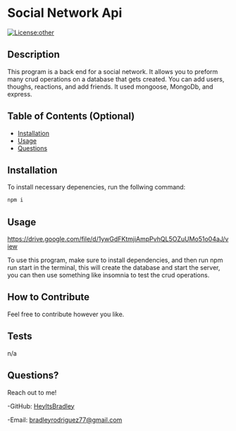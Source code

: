 # Social Network Api

[![License:other](https://img.shields.io/badge/License-other-blue.svg)](https://opensource.org/licenses/other)

## Description

This program is a back end for a social network. It allows you to preform many crud operations on a database that gets created. You can add users, thoughs, reactions, and add friends. It used mongoose, MongoDb, and express.

## Table of Contents (Optional)

- [Installation](#installation)
- [Usage](#usage)
- [Questions](#questions)

## Installation

To install necessary depenencies, run the follwing command:

```md
npm i
```

## Usage

https://drive.google.com/file/d/1ywGdFKtmjiAmpPvhQL5OZuUMo51o04aJ/view

To use this program, make sure to install dependencies, and then run npm run start in the terminal, this will create the database and start the server, you can then use something like insomnia to test the crud operations.

## How to Contribute

Feel free to contribute however you like.

## Tests

n/a

## Questions?

Reach out to me!

-GitHub: [HeyItsBradley](https://github.com/HeyItsBradley)

-Email: bradleyrodriguez77@gmail.com

